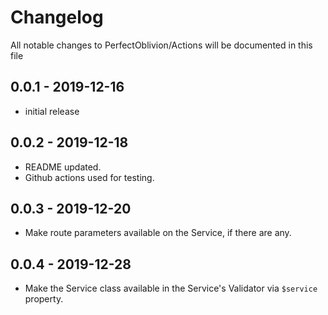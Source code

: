 # Changelog

All notable changes to PerfectOblivion/Actions will be documented in this file

## 0.0.1 - 2019-12-16

-   initial release


## 0.0.2 - 2019-12-18

-   README updated.
-   Github actions used for testing.

## 0.0.3 - 2019-12-20

-   Make route parameters available on the Service, if there are any.

## 0.0.4 - 2019-12-28

-   Make the Service class available in the Service's Validator via ```$service``` property.
